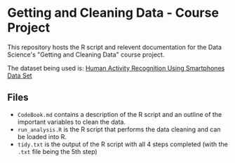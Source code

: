 # Getting and Cleaning Data - Course Project 

This repository hosts the R script and relevent documentation for the Data Science's "Getting and Cleaning Data" course project. 

The dataset being used is: [Human Activity Recognition Using Smartphones Data Set](http://archive.ics.uci.edu/ml/datasets/Human+Activity+Recognition+Using+Smartphones)

## Files 

* `CodeBook.md` contains a description of the R script and an outline of the important variables to clean the data. 
* `run_analysis.R` is the R script that performs the data cleaning and can be loaded into R. 
* `tidy.txt` is the output of the R script with all 4 steps completed (with the `.txt` file being the 5th step)

